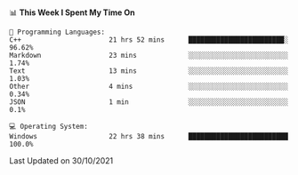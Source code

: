 
<!--START_SECTION:waka-->
📊 **This Week I Spent My Time On** 

```text
💬 Programming Languages: 
C++                      21 hrs 52 mins      ████████████████████████░   96.62% 
Markdown                 23 mins             ░░░░░░░░░░░░░░░░░░░░░░░░░   1.74% 
Text                     13 mins             ░░░░░░░░░░░░░░░░░░░░░░░░░   1.03% 
Other                    4 mins              ░░░░░░░░░░░░░░░░░░░░░░░░░   0.34% 
JSON                     1 min               ░░░░░░░░░░░░░░░░░░░░░░░░░   0.1%

💻 Operating System: 
Windows                  22 hrs 38 mins      █████████████████████████   100.0%

```


 Last Updated on 30/10/2021
<!--END_SECTION:waka-->
